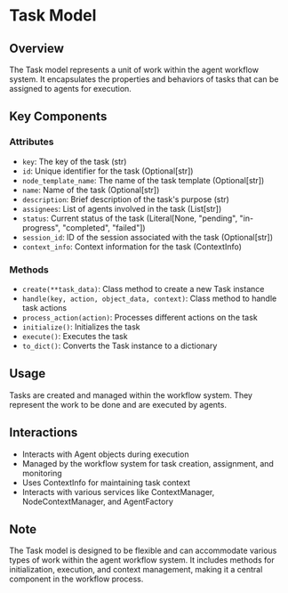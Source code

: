 # Task Model

## Overview
The Task model represents a unit of work within the agent workflow system. It encapsulates the properties and behaviors of tasks that can be assigned to agents for execution.

## Key Components

### Attributes
- `key`: The key of the task (str)
- `id`: Unique identifier for the task (Optional[str])
- `node_template_name`: The name of the task template (Optional[str])
- `name`: Name of the task (Optional[str])
- `description`: Brief description of the task's purpose (str)
- `assignees`: List of agents involved in the task (List[str])
- `status`: Current status of the task (Literal[None, "pending", "in-progress", "completed", "failed"])
- `session_id`: ID of the session associated with the task (Optional[str])
- `context_info`: Context information for the task (ContextInfo)

### Methods
- `create(**task_data)`: Class method to create a new Task instance
- `handle(key, action, object_data, context)`: Class method to handle task actions
- `process_action(action)`: Processes different actions on the task
- `initialize()`: Initializes the task
- `execute()`: Executes the task
- `to_dict()`: Converts the Task instance to a dictionary

## Usage
Tasks are created and managed within the workflow system. They represent the work to be done and are executed by agents.

## Interactions
- Interacts with Agent objects during execution
- Managed by the workflow system for task creation, assignment, and monitoring
- Uses ContextInfo for maintaining task context
- Interacts with various services like ContextManager, NodeContextManager, and AgentFactory

## Note
The Task model is designed to be flexible and can accommodate various types of work within the agent workflow system. It includes methods for initialization, execution, and context management, making it a central component in the workflow process.
